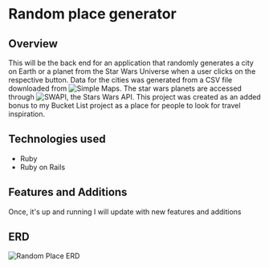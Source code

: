 # Random place generator 
## Overview
This will be the back end for an application that randomly generates a city on Earth or a planet from the Star Wars Universe when a user clicks on the respective button. Data for the cities was generated from a CSV file downloaded from ![Simple Maps](https://simplemaps.com/data/world-cities). The star wars planets are accessed through ![SWAPI](https://swapi.co/), the Stars Wars API. This project was created as an added bonus to my Bucket List project as a place for people to look for travel inspiration. 

## Technologies used
- Ruby
- Ruby on Rails

## Features and Additions
Once, it's up and running I will update with new features and additions

## ERD
![Random Place ERD](https://imgur.com/a/98ei5gP)